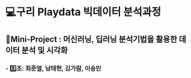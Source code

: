 # **💻구리 Playdata 빅데이터 분석과정**
## 📕Mini-Project  : 머신러닝, 딥러닝 분석기법을 활용한 데이터 분석 및 시각화
### - 5️⃣조: 최준열, 남태현, 김가람, 이승민
